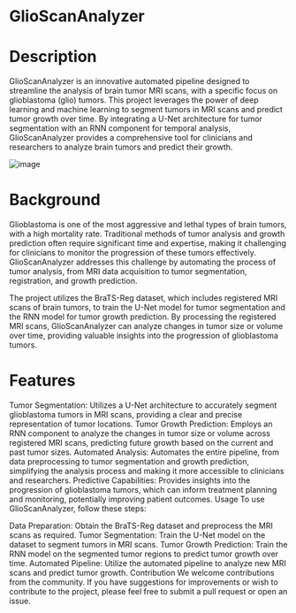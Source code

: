 # GlioScanAnalyzer

# Description
GlioScanAnalyzer is an innovative automated pipeline designed to streamline the analysis of brain tumor MRI scans, with a specific focus on glioblastoma (glio) tumors. This project leverages the power of deep learning and machine learning to segment tumors in MRI scans and predict tumor growth over time. By integrating a U-Net architecture for tumor segmentation with an RNN component for temporal analysis, GlioScanAnalyzer provides a comprehensive tool for clinicians and researchers to analyze brain tumors and predict their growth.

![image](https://github.com/thespongeenthusiast/GlioScanAnalyzer/assets/163718946/616064d0-30c9-4b89-9773-1c0f9987cd4b)

# Background
Glioblastoma is one of the most aggressive and lethal types of brain tumors, with a high mortality rate. Traditional methods of tumor analysis and growth prediction often require significant time and expertise, making it challenging for clinicians to monitor the progression of these tumors effectively. GlioScanAnalyzer addresses this challenge by automating the process of tumor analysis, from MRI data acquisition to tumor segmentation, registration, and growth prediction.

The project utilizes the BraTS-Reg dataset, which includes registered MRI scans of brain tumors, to train the U-Net model for tumor segmentation and the RNN model for tumor growth prediction. By processing the registered MRI scans, GlioScanAnalyzer can analyze changes in tumor size or volume over time, providing valuable insights into the progression of glioblastoma tumors.

# Features
Tumor Segmentation: Utilizes a U-Net architecture to accurately segment glioblastoma tumors in MRI scans, providing a clear and precise representation of tumor locations.
Tumor Growth Prediction: Employs an RNN component to analyze the changes in tumor size or volume across registered MRI scans, predicting future growth based on the current and past tumor sizes.
Automated Analysis: Automates the entire pipeline, from data preprocessing to tumor segmentation and growth prediction, simplifying the analysis process and making it more accessible to clinicians and researchers.
Predictive Capabilities: Provides insights into the progression of glioblastoma tumors, which can inform treatment planning and monitoring, potentially improving patient outcomes.
Usage
To use GlioScanAnalyzer, follow these steps:

Data Preparation: Obtain the BraTS-Reg dataset and preprocess the MRI scans as required.
Tumor Segmentation: Train the U-Net model on the dataset to segment tumors in MRI scans.
Tumor Growth Prediction: Train the RNN model on the segmented tumor regions to predict tumor growth over time.
Automated Pipeline: Utilize the automated pipeline to analyze new MRI scans and predict tumor growth.
Contribution
We welcome contributions from the community. If you have suggestions for improvements or wish to contribute to the project, please feel free to submit a pull request or open an issue.
